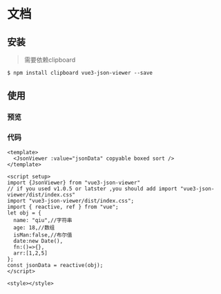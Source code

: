 # 文档
## 安装
> 需要依赖clipboard
```shell
$ npm install clipboard vue3-json-viewer --save
```
## 使用
### 预览
<Json/>

### 代码
```vue
<template>
  <JsonViewer :value="jsonData" copyable boxed sort />
</template>

<script setup>
import {JsonViewer} from "vue3-json-viewer"
// if you used v1.0.5 or latster ,you should add import "vue3-json-viewer/dist/index.css"
import "vue3-json-viewer/dist/index.css";
import { reactive, ref } from "vue";
let obj = {
  name: "qiu",//字符串
  age: 18,//数组
  isMan:false,//布尔值
  date:new Date(),
  fn:()=>{},
  arr:[1,2,5]
};
const jsonData = reactive(obj);
</script>

<style></style>
```
<script setup>
import Json from "../comp/Json.vue"
    
</script>
